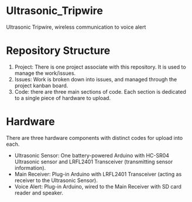 # Ultrasonic_Tripwire #
Ultrasonic Tripwire, wireless communication to voice alert

# Repository Structure #

1. Project: There is one project associate with this repository. It is used to manage the work/issues.
3. Issues: Work is broken down into issues, and managed through the project kanban board.
4. Code: there are three main sections of code. Each section is dedicated to a single piece of hardware to upload. 

# Hardware #

There are three hardware components with distinct codes for upload into each. 
* Ultrasonic Sensor: One battery-powered Arduino with HC-SR04 Ultrasonic sensor and LRFL2401 Transceiver (transmitting sensor information). 
* Main Receiver: Plug-in Arduino with LRFL2401 Transceiver (acting as receiver to the Ultrasonic Sensor). 
* Voice Alert: Plug-in Arduino, wired to the Main Receiver with SD card reader and speaker. 
